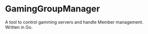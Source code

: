 # GamingGroupManager
A tool to control gamming servers and handle Member management. Written in Go. 
